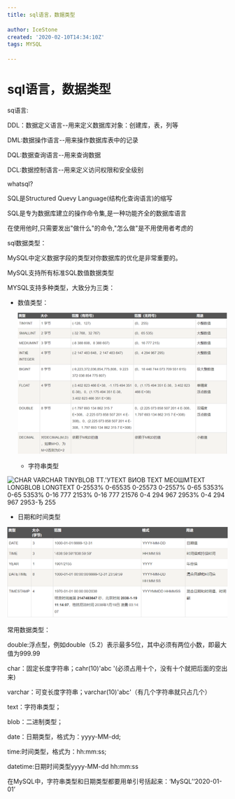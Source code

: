 ```yaml
---
title: sql语言，数据类型

author: IceStone
created: '2020-02-10T14:34:10Z'
tags: MYSQL

---
```


# sql语言，数据类型

sq语言:

DDL：数据定义语言--用来定义数据库对象：创建库，表，列等

DML:数据操作语言--用来操作数据库表中的记录

DQL:数据查询语言--用来查询数据

DCL:数据控制语言--用来定义访问权限和安全级别


whatsql?

SQL是Structured Quevy Language(结构化查询语言)的缩写

SQL是专为数据库建立的操作命令集,是一种功能齐全的数据库语言

在使用他时,只需要发出"做什么"的命令,"怎么做"是不用使用者考虑的


sql数据类型：

MySQL中定义数据字段的类型对你数据库的优化是非常重要的。

MySQL支持所有标准SQL数值数据类型

MYSQL支持多种类型，大致分为三类：

* 数值类型：

  ![](images/14c2b22a-7832-4e6c-80f8-5dfa7216b810.png)

  * 字符串类型

![CHAR 
VARCHAR 
TlNYBLOB 
ТТ.'УТЕХТ 
ВИОВ 
ТЕХТ 
МЕОШМТЕХТ 
LONGBLOB 
LONGTEXT 
0-2553% 
0-65535 
0-25573 
0-2557% 
0-65 5353% 
0-65 5353% 
0-16 777 2153% 
0-16 777 21576 
0-4 294 967 2953% 
0-4 294 967 2953-Ђ 
255 ](images/946acdf0-8318-4b7a-a077-069b09c567d2.png)

* 日期和时间类型

![](images/01acf769-ec46-4161-8859-f527bda7a230.png) 

 

常用数据类型：

double:浮点型，例如double（5.2）表示最多5位，其中必须有两位小数，即最大值为999.99

char：固定长度字符串；cahr(10)'abc    '(必须占用十个，没有十个就把后面的空出来)

varchar：可变长度字符串；varchar(10)'abc'（有几个字符串就只占几个）

text：字符串类型；

blob：二进制类型；

date：日期类型，格式为：yyyy-MM-dd;

time:时间类型，格式为：hh:mm:ss;

datetime:日期时间类型yyyy-MM-dd hh:mm:ss

 

在MySQL中，字符串类型和日期类型都要用单引号括起来：‘MySQL’‘2020-01-01’

